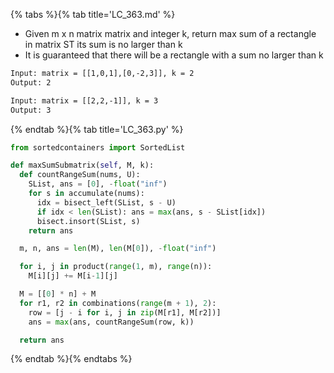 {% tabs %}{% tab title='LC_363.md' %}

* Given m x n matrix matrix and integer k, return max sum of a rectangle in matrix ST its sum is no larger than k
* It is guaranteed that there will be a rectangle with a sum no larger than k

```txt
Input: matrix = [[1,0,1],[0,-2,3]], k = 2
Output: 2

Input: matrix = [[2,2,-1]], k = 3
Output: 3
```

{% endtab %}{% tab title='LC_363.py' %}

```py
from sortedcontainers import SortedList

def maxSumSubmatrix(self, M, k):
  def countRangeSum(nums, U):
    SList, ans = [0], -float("inf")
    for s in accumulate(nums):
      idx = bisect_left(SList, s - U)
      if idx < len(SList): ans = max(ans, s - SList[idx])
      bisect.insort(SList, s)
    return ans

  m, n, ans = len(M), len(M[0]), -float("inf")

  for i, j in product(range(1, m), range(n)):
    M[i][j] += M[i-1][j]

  M = [[0] * n] + M
  for r1, r2 in combinations(range(m + 1), 2):
    row = [j - i for i, j in zip(M[r1], M[r2])]
    ans = max(ans, countRangeSum(row, k))

  return ans
```

{% endtab %}{% endtabs %}
